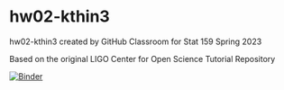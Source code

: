 # hw02-kthin3
hw02-kthin3 created by GitHub Classroom for Stat 159 Spring 2023

Based on the original LIGO Center for Open Science Tutorial Repository

[![Binder](https://mybinder.org/badge_logo.svg)](https://mybinder.org/v2/gh/UCB-stat-159-s23/hw02-kthin3.git/HEAD?labpath=LOSC_Event_tutorial.ipynb)

